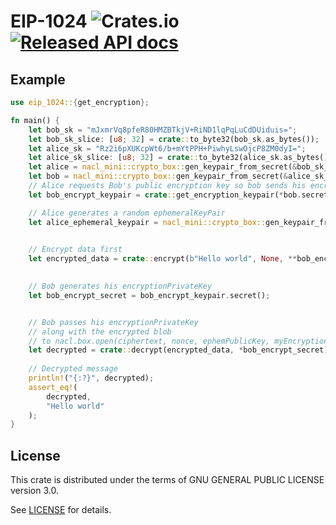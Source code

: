 # EIP-1024 ![Crates.io](https://img.shields.io/crates/d/EIP-1024.svg) [![Released API docs](https://docs.rs/EIP-1024/badge.svg)](https://docs.rs/EIP-1024)

## Example

```rust
use eip_1024::{get_encryption};

fn main() {
	let bob_sk = "mJxmrVq8pfeR80HMZBTkjV+RiND1lqPqLuCdDUiduis=";
    let bob_sk_slice: [u8; 32] = crate::to_byte32(bob_sk.as_bytes());
    let alice_sk = "Rz2i6pXUKcpWt6/b+mYtPPH+PiwhyLswOjcP8ZM0dyI=";
    let alice_sk_slice: [u8; 32] = crate::to_byte32(alice_sk.as_bytes());
    let alice = nacl_mini::crypto_box::gen_keypair_from_secret(&bob_sk_slice);
    let bob = nacl_mini::crypto_box::gen_keypair_from_secret(&alice_sk_slice);
    // Alice requests Bob's public encryption key so bob sends his encryption public key
    let bob_encrypt_keypair = crate::get_encryption_keypair(*bob.secret());

    // Alice generates a random ephemeralKeyPair 
    let alice_ephemeral_keypair = nacl_mini::crypto_box::gen_keypair_from_secret(alice.secret());

        
    // Encrypt data first
    let encrypted_data = crate::encrypt(b"Hello world", None, **bob_encrypt_keypair.public(), *alice_ephemeral_keypair.secret()).unwrap();
        

    // Bob generates his encryptionPrivateKey
    let bob_encrypt_secret = bob_encrypt_keypair.secret(); 


    // Bob passes his encryptionPrivateKey
    // along with the encrypted blob 
    // to nacl.box.open(ciphertext, nonce, ephemPublicKey, myEncryptionPrivatekey)
    let decrypted = crate::decrypt(encrypted_data, *bob_encrypt_secret).unwrap();
    
    // Decrypted message
    println!("{:?}", decrypted);
	assert_eq!(
		decrypted,
		"Hello world"
	);
}

```

## License

This crate is distributed under the terms of GNU GENERAL PUBLIC LICENSE version 3.0.

See [LICENSE](../../LICENSE) for details.
